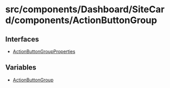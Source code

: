 # src/components/Dashboard/SiteCard/components/ActionButtonGroup

## Interfaces

- [ActionButtonGroupProperties](interfaces/ActionButtonGroupProperties.md)

## Variables

- [ActionButtonGroup](variables/ActionButtonGroup.md)
